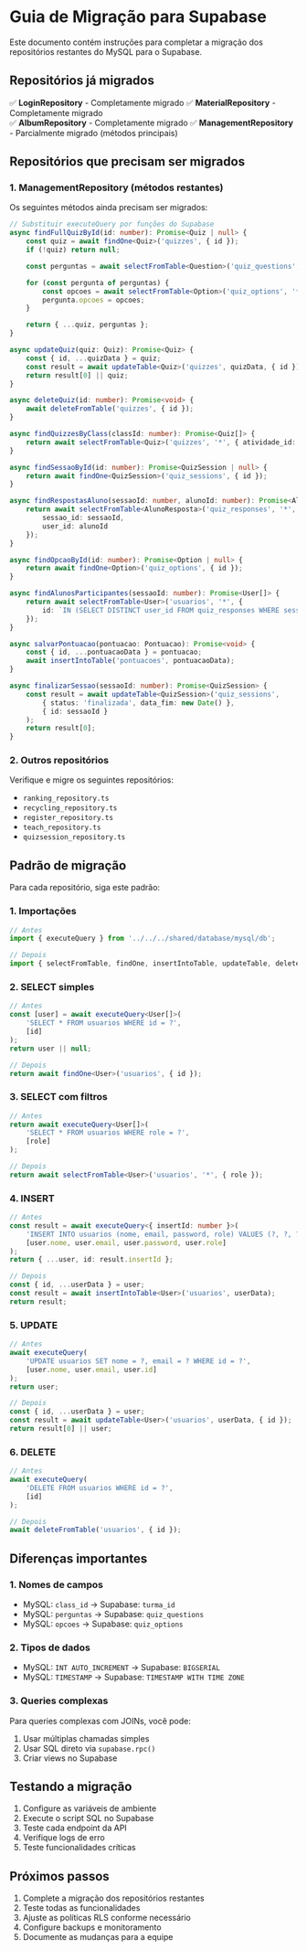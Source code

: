 # Guia de Migração para Supabase

Este documento contém instruções para completar a migração dos repositórios restantes do MySQL para o Supabase.

## Repositórios já migrados

✅ **LoginRepository** - Completamente migrado
✅ **MaterialRepository** - Completamente migrado  
✅ **AlbumRepository** - Completamente migrado
✅ **ManagementRepository** - Parcialmente migrado (métodos principais)

## Repositórios que precisam ser migrados

### 1. ManagementRepository (métodos restantes)

Os seguintes métodos ainda precisam ser migrados:

```typescript
// Substituir executeQuery por funções do Supabase
async findFullQuizById(id: number): Promise<Quiz | null> {
    const quiz = await findOne<Quiz>('quizzes', { id });
    if (!quiz) return null;

    const perguntas = await selectFromTable<Question>('quiz_questions', '*', { quiz_id: quiz.id });

    for (const pergunta of perguntas) {
        const opcoes = await selectFromTable<Option>('quiz_options', '*', { question_id: pergunta.id });
        pergunta.opcoes = opcoes;
    }

    return { ...quiz, perguntas };
}

async updateQuiz(quiz: Quiz): Promise<Quiz> {
    const { id, ...quizData } = quiz;
    const result = await updateTable<Quiz>('quizzes', quizData, { id });
    return result[0] || quiz;
}

async deleteQuiz(id: number): Promise<void> {
    await deleteFromTable('quizzes', { id });
}

async findQuizzesByClass(classId: number): Promise<Quiz[]> {
    return await selectFromTable<Quiz>('quizzes', '*', { atividade_id: classId });
}

async findSessaoById(id: number): Promise<QuizSession | null> {
    return await findOne<QuizSession>('quiz_sessions', { id });
}

async findRespostasAluno(sessaoId: number, alunoId: number): Promise<AlunoResposta[]> {
    return await selectFromTable<AlunoResposta>('quiz_responses', '*', { 
        sessao_id: sessaoId, 
        user_id: alunoId 
    });
}

async findOpcaoById(id: number): Promise<Option | null> {
    return await findOne<Option>('quiz_options', { id });
}

async findAlunosParticipantes(sessaoId: number): Promise<User[]> {
    return await selectFromTable<User>('usuarios', '*', { 
        id: `IN (SELECT DISTINCT user_id FROM quiz_responses WHERE sessao_id = ${sessaoId})` 
    });
}

async salvarPontuacao(pontuacao: Pontuacao): Promise<void> {
    const { id, ...pontuacaoData } = pontuacao;
    await insertIntoTable('pontuacoes', pontuacaoData);
}

async finalizarSessao(sessaoId: number): Promise<QuizSession> {
    const result = await updateTable<QuizSession>('quiz_sessions', 
        { status: 'finalizada', data_fim: new Date() }, 
        { id: sessaoId }
    );
    return result[0];
}
```

### 2. Outros repositórios

Verifique e migre os seguintes repositórios:

- `ranking_repository.ts`
- `recycling_repository.ts` 
- `register_repository.ts`
- `teach_repository.ts`
- `quizsession_repository.ts`

## Padrão de migração

Para cada repositório, siga este padrão:

### 1. Importações
```typescript
// Antes
import { executeQuery } from '../../../shared/database/mysql/db';

// Depois  
import { selectFromTable, findOne, insertIntoTable, updateTable, deleteFromTable } from '../../../shared/database/supabase/db';
```

### 2. SELECT simples
```typescript
// Antes
const [user] = await executeQuery<User[]>(
    'SELECT * FROM usuarios WHERE id = ?',
    [id]
);
return user || null;

// Depois
return await findOne<User>('usuarios', { id });
```

### 3. SELECT com filtros
```typescript
// Antes
return await executeQuery<User[]>(
    'SELECT * FROM usuarios WHERE role = ?',
    [role]
);

// Depois
return await selectFromTable<User>('usuarios', '*', { role });
```

### 4. INSERT
```typescript
// Antes
const result = await executeQuery<{ insertId: number }>(
    'INSERT INTO usuarios (nome, email, password, role) VALUES (?, ?, ?, ?)',
    [user.nome, user.email, user.password, user.role]
);
return { ...user, id: result.insertId };

// Depois
const { id, ...userData } = user;
const result = await insertIntoTable<User>('usuarios', userData);
return result;
```

### 5. UPDATE
```typescript
// Antes
await executeQuery(
    'UPDATE usuarios SET nome = ?, email = ? WHERE id = ?',
    [user.nome, user.email, user.id]
);
return user;

// Depois
const { id, ...userData } = user;
const result = await updateTable<User>('usuarios', userData, { id });
return result[0] || user;
```

### 6. DELETE
```typescript
// Antes
await executeQuery(
    'DELETE FROM usuarios WHERE id = ?',
    [id]
);

// Depois
await deleteFromTable('usuarios', { id });
```

## Diferenças importantes

### 1. Nomes de campos
- MySQL: `class_id` → Supabase: `turma_id`
- MySQL: `perguntas` → Supabase: `quiz_questions`
- MySQL: `opcoes` → Supabase: `quiz_options`

### 2. Tipos de dados
- MySQL: `INT AUTO_INCREMENT` → Supabase: `BIGSERIAL`
- MySQL: `TIMESTAMP` → Supabase: `TIMESTAMP WITH TIME ZONE`

### 3. Queries complexas
Para queries complexas com JOINs, você pode:
1. Usar múltiplas chamadas simples
2. Usar SQL direto via `supabase.rpc()`
3. Criar views no Supabase

## Testando a migração

1. Configure as variáveis de ambiente
2. Execute o script SQL no Supabase
3. Teste cada endpoint da API
4. Verifique logs de erro
5. Teste funcionalidades críticas

## Próximos passos

1. Complete a migração dos repositórios restantes
2. Teste todas as funcionalidades
3. Ajuste as políticas RLS conforme necessário
4. Configure backups e monitoramento
5. Documente as mudanças para a equipe 